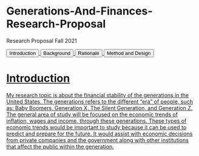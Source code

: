 # Generations-And-Finances-Research-Proposal
Research Proposal Fall 2021
<html>
  <head>
    <title> Financial Struggles Within The Generations
    </title>
    <body>
    <div class="relative">
            <a href='https://www.freecodecamp.org/'><button class="navitem">Introduction</button>
            <a href='https://www.foxinfotech.in/2019/04/html-css-align-buttons-horizontally-example.html'><button class="navitem">Background</button>
            <button class="navitem">Rationale</button>
            <button class="navitem">Method and Design</button>
    </div>
</body>
  </head>
  <body>
    <h1>Introduction</h1>
    <p>My research topic is about the financial stability of the generations in
the United States. The generations refers to the different “era” of people, such as: Baby Boomers, Generation X, The Silent Generation, and Generation Z. The general area of study will be focused on the economic trends of inflation, wages and income, through these generations. These types of economic trends would be important to study because it can be used to predict and prepare for the future. It would assist with economic decisions from private companies and the government along with other institutions that affect the public within the generation. 
</p>
  </body>
 
</html>
